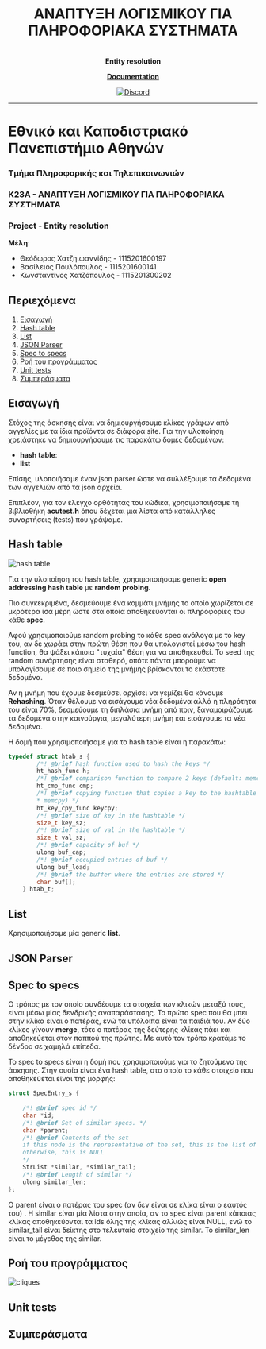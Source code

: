 <h1 align="center">ΑΝΑΠΤΥΞΗ ΛΟΓΙΣΜΙΚΟΥ ΓΙΑ ΠΛΗΡΟΦΟΡΙΑΚΑ ΣΥΣΤΗΜΑΤΑ</h1>

<p align="center">
  <br>
  <b>Entity resolution</b>
  <br>
</p>

<p align="center">
  <a target="_blank" href="https://vasilisp100.github.io/k23a-project/"><strong>Documentation</strong></a>
  <br>
</p>

<p align="center">
  <a href="https://discord.gg/nSGmntAX">
    <img alt="Discord" src="https://img.shields.io/discord/765286458243153950?color=7389d8&label=Discord&logo=Discord&logoColor=fff">
  </a>
</p>

<hr>
  
# Εθνικό και Καποδιστριακό Πανεπιστήμιο Αθηνών  
### Τμήμα Πληροφορικής και Τηλεπικοινωνιών  
### Κ23Α - ΑΝΑΠΤΥΞΗ ΛΟΓΙΣΜΙΚΟΥ ΓΙΑ ΠΛΗΡΟΦΟΡΙΑΚΑ ΣΥΣΤΗΜΑΤΑ  
### **Project - Entity resolution**  
  
**Μέλη**:  
 - Θεόδωρος Χατζηιωαννίδης - 1115201600197  
 - Βασίλειος Πουλόπουλος - 1115201600141  
 - Κωνσταντίνος Χατζόπουλος - 1115201300202  

## Περιεχόμενα 

1. [Εισαγωγή](#intro)
2. [Hash table](#hash_table)
3. [List](#list)
4. [JSON Parser](#json_parser)
5. [Spec to specs](#spec_to_specs)
6. [Ροή του προγράμματος](#flow)
7. [Unit tests](#unit_tests)
8. [Συμπεράσματα](#conclusions)

<a name="intro"></a>
## Εισαγωγή  
 Στόχος της άσκησης είναι να δημιουργήσουμε κλίκες γράφων από αγγελίες με τα ίδια προϊόντα σε διάφορα site. Για την υλοποίηση χρειάστηκε να δημιουργήσουμε τις παρακάτω δομές δεδομένων:
 
 - **hash table**:   
 - **list**

Επίσης, υλοποιήσαμε έναν json parser ώστε να συλλέξουμε τα δεδομένα των αγγελιών από τα json αρχεία.

Επιπλέον, για τον έλεγχο ορθότητας του κώδικα, χρησιμοποιήσαμε τη βιβλιοθήκη **acutest.h** όπου δέχεται μια λίστα από κατάλληλες συναρτήσεις (tests) που γράψαμε.

 
 <a name="hash_table"></a>
## Hash table  

![hash table](https://raw.githubusercontent.com/vasilisp100/k23a-project/master/resources/hash.png?token=AMOC6IZ2FVNF77KBO6EZCBK7Z7ZWC)

Για την υλοποίηση του hash table, χρησιμοποιήσαμε generic **open addressing hash table** με **random probing**.

Πιο συγκεκριμένα, δεσμεύουμε ένα κομμάτι μνήμης το οποίο χωρίζεται  σε μκρότερα ίσα μέρη ώστε στα οποία αποθηκεύονται οι πληροφορίες του κάθε **spec**. 

Αφού χρησιμοποιούμε random probing το κάθε spec ανάλογα με το key του, αν δε χωράει στην πρώτη θέση που θα υπολογιστεί μέσω του hash function, θα ψάξει κάποια "τυχαία" θέση για να αποθηκευθεί. Το seed της random συνάρτησης είναι σταθερό, οπότε πάντα μπορούμε να υπολογίσουμε σε ποιο σημείο της μνήμης βρίσκονται το εκάστοτε δεδομένα.

Αν η μνήμη που έχουμε δεσμεύσει αρχίσει να γεμίζει θα κάνουμε **Rehashing**. 
Όταν θέλουμε να εισάγουμε νέα δεδομένα αλλά η πληρότητα του είναι 70%, δεσμεύουμε τη διπλάσια μνήμη από πριν, ξαναμοιράζουμε τα δεδομένα στην καινούργια, μεγαλύτερη μνήμη και εισάγουμε τα νέα δεδομένα. 

Η δομή που χρησιμοποιήσαμε για το hash table είναι η παρακάτω: 


```c
typedef struct htab_s {
	    /*! @brief hash function used to hash the keys */
	    ht_hash_func h;
	    /*! @brief comparison function to compare 2 keys (default: memcmp) */
	    ht_cmp_func cmp;
	    /*! @brief copying function that copies a key to the hashtable (default:
	    * memcpy) */
	    ht_key_cpy_func keycpy;
	    /*! @brief size of key in the hashtable */
	    size_t key_sz;
	    /*! @brief size of val in the hashtable */
	    size_t val_sz;
	    /*! @brief capacity of buf */
	    ulong buf_cap;
	    /*! @brief occupied entries of buf */
	    ulong buf_load;
	    /*! @brief the buffer where the entries are stored */
	    char buf[];
    } htab_t;
 ```



  
 <a name="list"></a>
## List  
Χρησιμοποιήσαμε μία generic **list**.  




 <a name="json_parser"></a>
## JSON Parser  





 <a name="spec_to_specs"></a>
## Spec to specs  

Ο τρόπος με τον οποίο συνδέουμε τα στοιχεία των κλικών μεταξύ τους, είναι μέσω μίας δενδρικής αναπαράστασης. Το πρώτο spec που θα μπει στην κλίκα είναι ο πατέρας, ενώ τα υπόλοιπα είναι τα παιδιά του. Αν δύο κλίκες γίνουν **merge**, τότε ο πατέρας της δεύτερης κλίκας πάει και αποθηκεύεται στον παππού της πρώτης. Με αυτό τον τρόπο κρατάμε το δένδρο σε χαμηλά επίπεδα.

To spec to specs είναι η δομή που χρησιμοποιούμε για το ζητούμενο της άσκησης. Στην ουσία είναι ένα hash table, στο οποίο το κάθε στοιχείο που αποθηκεύεται είναι της μορφής: 
```c
struct SpecEntry_s {
	
	/*! @brief spec id */
	char *id;
	/*! @brief Set of similar specs. */
	char *parent;
	/*! @brief Contents of the set
	if this node is the representative of the set, this is the list of the elements;
	otherwise, this is NULL
	*/
	StrList *similar, *similar_tail;
	/*! @brief Length of similar */
	ulong similar_len;
};
```
Ο parent είναι ο πατέρας του spec (αν δεν είναι σε κλίκα είναι ο εαυτός του) . Η similar είναι μία λίστα στην οποία, αν το spec είναι  parent κάποιας κλίκας αποθηκεύονται τα ids όλης της κλίκας αλλιώς είναι NULL, ενώ το similar_tail είναι δείκτης στο τελευταίο στοιχείο της similar. Το similar_len είναι το μέγεθος της similar.





 <a name="flow"></a>
## Ροή του προγράμματος 
![cliques](https://raw.githubusercontent.com/vasilisp100/k23a-project/master/resources/cliques.gif?token=AMOC6I6TSAEO3RWM4E22FUK7Z7ZZS)


  
 <a name="unit_tests"></a>
## Unit tests  




  
 <a name="conclusions"></a>
## Συμπεράσματα  
